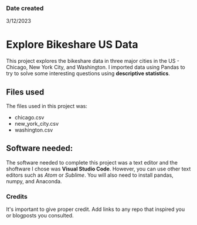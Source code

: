 

### Date created
3/12/2023

# Explore Bikeshare US Data
This project explores the bikeshare data in three major cities in the US - Chicago, New York City, and Washington. I imported data using Pandas to try to solve some interesting questions using **descriptive statistics**.

## Files used
The files used in this project was:
* chicago.csv
* new_york_city.csv
* washington.csv

## Software needed:
The software needed to complete this project was a text editor and the shoftware I chose was **Visual Studio Code**. However, you can use other text editors such as _Atom_ or _Sublime_. You will also need to install pandas, numpy, and Anaconda.

### Credits
It's important to give proper credit. Add links to any repo that inspired you or blogposts you consulted.

